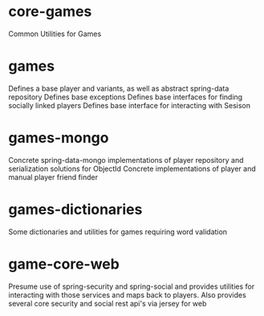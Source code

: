core-games
==========

Common Utilities for Games

games
=====
Defines a base player and variants, as well as abstract spring-data repository
Defines base exceptions
Defines base interfaces for finding socially linked players
Defines base interface for interacting with Sesison

games-mongo
===========
Concrete spring-data-mongo implementations of player repository and serialization solutions for ObjectId
Concrete implementations of player and manual player friend finder

games-dictionaries
==================
Some dictionaries and utilities for games requiring word validation

game-core-web
=============
Presume use of spring-security and spring-social and provides utilities for interacting with those services and maps back to players.
Also provides several core security and social rest api's via jersey for web